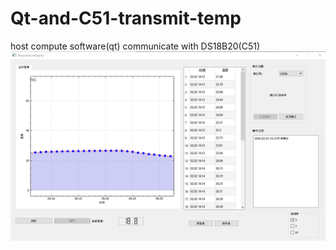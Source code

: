 # Qt-and-C51-transmit-temp
host compute software(qt)  communicate with DS18B20(C51)
![image](https://github.com/tonixtom/Qt-and-C51-transmit-temp/blob/master/upper_computer_software.png)
